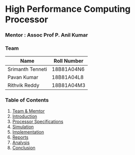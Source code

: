 # High Performance Computing Processor

### Mentor : Assoc Prof P. Anil Kumar

### Team

| Name                  | Roll Number |
| --------------------- | ----------- |
| Srimanth Tenneti      | 18B81A04N6  |
| Pavan Kumar           | 18B81A04L8  |
| Rithvik Reddy         | 18B81A04M3  |

### Table of Contents

1. [Team & Memtor](#t&m)
2. [Introduction](#introduction)
3. [Processor Specifications](#spec)
4. [Simulation](#sim)
5. [Implementation](#impl)
6. [Reports](#rpts)
7. [Analysis](#ana)
8. [Conclusion](#conc)
